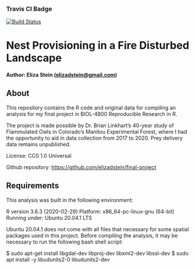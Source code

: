 
### Travis CI Badge

[![Build
Status](https://travis-ci.com/elizadstein/final-project.svg?branch=master)](https://travis-ci.com/elizadstein/final-project)

# Nest Provisioning in a Fire Disturbed Landscape

#### Author: Eliza Stein (elizadstein@gmail.com)

## About

This repository contains the R code and original data for compiling an
analysis for my final project in BIOL-4800 Reproducible Research in R.

The project is made possible by Dr. Brian Linkhart’s 40-year study of
Flammulated Owls in Colorado’s Manitou Experimental Forest, where I had
the opportunity to aid in data collection from 2017 to 2020. Prey
delivery data remains unpublished.


License: CC0 1.0 Universal

Github repository: https://github.com/elizadstein/final-project


## Requirements

This analysis was built in the following environment:

R version 3.6.3 (2020-02-29)
Platform: x86_64-pc-linux-gnu (64-bit)
Running under: Ubuntu 20.04.1 LTS

Ubuntu 20.04.1 does not come with all files that necessary for some spatial packages used in this project. Before compiling the analysis, it may be necessary to run the following bash shell script:

$ sudo apt-get install libgdal-dev libproj-dev libxml2-dev libssl-dev
$ sudo apt install -y libudunits2-0 libudunits2-dev